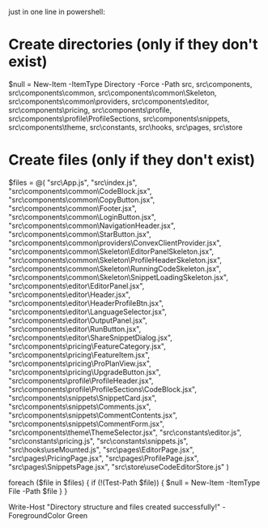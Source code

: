 just in one line in powershell:

# Create directories (only if they don't exist)

$null = New-Item -ItemType Directory -Force -Path src, src\components, src\components\common, src\components\common\Skeleton, src\components\common\providers, src\components\editor, src\components\pricing, src\components\profile, src\components\profile\ProfileSections, src\components\snippets, src\components\theme, src\constants, src\hooks, src\pages, src\store

# Create files (only if they don't exist)

$files = @(
"src\App.js",
"src\index.js",
"src\components\common\CodeBlock.jsx",
"src\components\common\CopyButton.jsx",
"src\components\common\Footer.jsx",
"src\components\common\LoginButton.jsx",
"src\components\common\NavigationHeader.jsx",
"src\components\common\StarButton.jsx",
"src\components\common\providers\ConvexClientProvider.jsx",
"src\components\common\Skeleton\EditorPanelSkeleton.jsx",
"src\components\common\Skeleton\ProfileHeaderSkeleton.jsx",
"src\components\common\Skeleton\RunningCodeSkeleton.jsx",
"src\components\common\Skeleton\SnippetLoadingSkeleton.jsx",
"src\components\editor\EditorPanel.jsx",
"src\components\editor\Header.jsx",
"src\components\editor\HeaderProfileBtn.jsx",
"src\components\editor\LanguageSelector.jsx",
"src\components\editor\OutputPanel.jsx",
"src\components\editor\RunButton.jsx",
"src\components\editor\ShareSnippetDialog.jsx",
"src\components\pricing\FeatureCategory.jsx",
"src\components\pricing\FeatureItem.jsx",
"src\components\pricing\ProPlanView.jsx",
"src\components\pricing\UpgradeButton.jsx",
"src\components\profile\ProfileHeader.jsx",
"src\components\profile\ProfileSections\CodeBlock.jsx",
"src\components\snippets\SnippetCard.jsx",
"src\components\snippets\Comments.jsx",
"src\components\snippets\CommentContents.jsx",
"src\components\snippets\CommentForm.jsx",
"src\components\theme\ThemeSelector.jsx",
"src\constants\editor.js",
"src\constants\pricing.js",
"src\constants\snippets.js",
"src\hooks\useMounted.js",
"src\pages\EditorPage.jsx",
"src\pages\PricingPage.jsx",
"src\pages\ProfilePage.jsx",
"src\pages\SnippetsPage.jsx",
"src\store\useCodeEditorStore.js"
)

foreach ($file in $files) {
if (!(Test-Path $file)) {
$null = New-Item -ItemType File -Path $file
}
}

Write-Host "Directory structure and files created successfully!" -ForegroundColor Green
